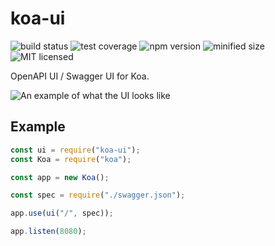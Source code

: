 # koa-ui

![build status](https://gitlab.com/rijx/koa-ui/badges/master/build.svg?style=flat) ![test coverage](https://gitlab.com/rijx/koa-ui/badges/master/coverage.svg?style=flat) ![npm version](https://img.shields.io/npm/v/koa-ui.svg) ![minified size](https://img.shields.io/bundlephobia/min/koa-ui.svg) ![MIT licensed](https://img.shields.io/npm/l/koa-ui.svg)

OpenAPI UI / Swagger UI for Koa.

![An example of what the UI looks like](https://swagger.io/swagger/media/Images/Tools/Opensource/Swagger_UI.png?ext=.png)

## Example

```js
const ui = require("koa-ui");
const Koa = require("koa");

const app = new Koa();

const spec = require("./swagger.json");

app.use(ui("/", spec));

app.listen(8080);
```
